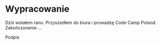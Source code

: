 # Wypracowanie

Dziś wstałem rano. Przyszedłem do biura i prowadzę Code Camp Poland.
Zakończonenie ...

Podpis
